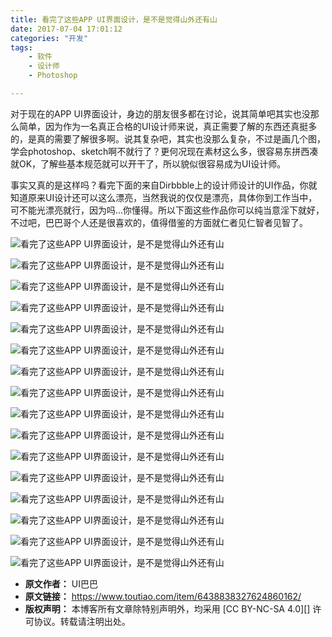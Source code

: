 ```yaml
---
title: 看完了这些APP UI界面设计，是不是觉得山外还有山
date: 2017-07-04 17:01:12
categories: "开发"
tags:
	- 软件
	- 设计师
	- Photoshop

---
```


对于现在的APP UI界面设计，身边的朋友很多都在讨论，说其简单吧其实也没那么简单，因为作为一名真正合格的UI设计师来说，真正需要了解的东西还真挺多的，是真的需要了解很多啊。说其复杂吧，其实也没那么复杂，不过是画几个图，学会photoshop、sketch啊不就行了？更何况现在素材这么多，很容易东拼西凑就OK，了解些基本规范就可以开干了，所以貌似很容易成为UI设计师。

事实又真的是这样吗？看完下面的来自Dirbbble上的设计师设计的UI作品，你就知道原来UI设计还可以这么漂亮，当然我说的仅仅是漂亮，具体你到工作当中，可不能光漂亮就行，因为吗...你懂得。所以下面这些作品你可以纯当意淫下就好，不过吧，巴巴哥个人还是很喜欢的，值得借鉴的方面就仁者见仁智者见智了。

![看完了这些APP UI界面设计，是不是觉得山外还有山][APP UI]

![看完了这些APP UI界面设计，是不是觉得山外还有山][APP UI 1]

![看完了这些APP UI界面设计，是不是觉得山外还有山][APP UI 2]

![看完了这些APP UI界面设计，是不是觉得山外还有山][APP UI 3]

![看完了这些APP UI界面设计，是不是觉得山外还有山][APP UI 4]

![看完了这些APP UI界面设计，是不是觉得山外还有山][APP UI 5]

![看完了这些APP UI界面设计，是不是觉得山外还有山][APP UI 6]

![看完了这些APP UI界面设计，是不是觉得山外还有山][APP UI 7]

![看完了这些APP UI界面设计，是不是觉得山外还有山][APP UI 8]

![看完了这些APP UI界面设计，是不是觉得山外还有山][APP UI 9]

![看完了这些APP UI界面设计，是不是觉得山外还有山][APP UI 10]

![看完了这些APP UI界面设计，是不是觉得山外还有山][APP UI 11]

![看完了这些APP UI界面设计，是不是觉得山外还有山][APP UI 12]

![看完了这些APP UI界面设计，是不是觉得山外还有山][APP UI 13]

![看完了这些APP UI界面设计，是不是觉得山外还有山][APP UI 14]

![看完了这些APP UI界面设计，是不是觉得山外还有山][APP UI 15]


[APP UI]: /pro/os/crawler/NJM7-ZARF-QRB2.jpg
[APP UI 1]: /pro/os/crawler/VBMM-QY77-ZFFF.jpg
[APP UI 2]: /pro/os/crawler/AUZ7-RBUU-N6J2.jpg
[APP UI 3]: /pro/os/crawler/ZMVQ-NV32-6FEA.jpg
[APP UI 4]: /pro/os/crawler/FMAM-JYV6-JEB3.jpg
[APP UI 5]: /pro/os/crawler/RMMM-RVA3-UBBR.jpg
[APP UI 6]: /pro/os/crawler/I2AV-ZVVJ-ENEE.jpg
[APP UI 7]: /pro/os/crawler/E6NQ-RY7V-2QZN.jpg
[APP UI 8]: /pro/os/crawler/ZII7-FVA7-BJIN.jpg
[APP UI 9]: /pro/os/crawler/RMNN-RNUV-ZAZY.jpg
[APP UI 10]: /pro/os/crawler/BZAF-RJQU-VU7V.jpg
[APP UI 11]: /pro/os/crawler/FEMZ-UMAV-AEUR.jpg
[APP UI 12]: /pro/os/crawler/IEZE-ZJQM-63U3.jpg
[APP UI 13]: /pro/os/crawler/BAER-YN2Q-EI3I.jpg
[APP UI 14]: /pro/os/crawler/3QIR-ZNBY-ARMA.jpg
[APP UI 15]: /pro/os/crawler/JB3E-YV6N-RE2I.jpg
 *  **原文作者：** UI巴巴
 *  **原文链接：** https://www.toutiao.com/item/6438838327624860162/
 *  **版权声明：** 本博客所有文章除特别声明外，均采用 [CC BY-NC-SA 4.0][] 许可协议。转载请注明出处。